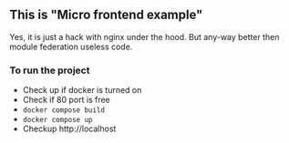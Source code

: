 ## This is "Micro frontend example" 
Yes, it is just a hack with nginx under the hood. But any-way better then module federation useless code.

### To run the project

- Check up if docker is turned on
- Check if 80 port is free
- `docker compose build`
- `docker compose up`
- Checkup http://localhost